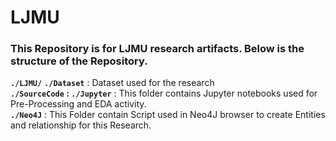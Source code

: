 # LJMU
### This Repository is for LJMU research artifacts. Below is the structure of the Repository.<br/>
 **`./LJMU/`**
      **`./Dataset`** : Dataset used for the research <br/>
      **`./SourceCode` : `./Jupyter`**   : This folder contains Jupyter notebooks used for Pre-Processing and EDA activity.<br/>
                    **`./Neo4J`**     : This Folder contain Script used in Neo4J browser to create Entities and relationship for this Research.<br/>
 
